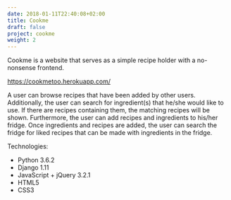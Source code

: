 ```yaml
---
date: 2018-01-11T22:40:08+02:00
title: Cookme
draft: false
project: cookme
weight: 2
---
```

Cookme is a website that serves as a simple recipe holder with a no-nonsense frontend.

https://cookmetoo.herokuapp.com/

A user can browse recipes that have been added by other users. Additionally, the user 
can search for ingredient(s) that he/she would like to use. If there are recipes containing
them, the matching recipes will be shown. Furthermore, the user can add recipes and
ingredients to his/her fridge. Once ingredients and recipes are added, the user can search 
the fridge for liked recipes that can be made with ingredients in the fridge.

Technologies:

- Python 3.6.2
- Django 1.11
- JavaScript + jQuery 3.2.1
- HTML5
- CSS3